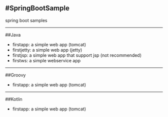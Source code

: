#SpringBootSample
-----------------------------

spring boot samples

-----------------------------
##Java
- firstapp: a simple web app (tomcat)
- firstjetty: a simple web app (jetty)
- firstjsp: a simple web app that support jsp (not recommended)
- firstws: a simple webservice app

-----------------------------
##Groovy

- firstapp: a simple web app (tomcat)

-----------------------------
##Kotlin
- firstapp: a simple web app (tomcat)

